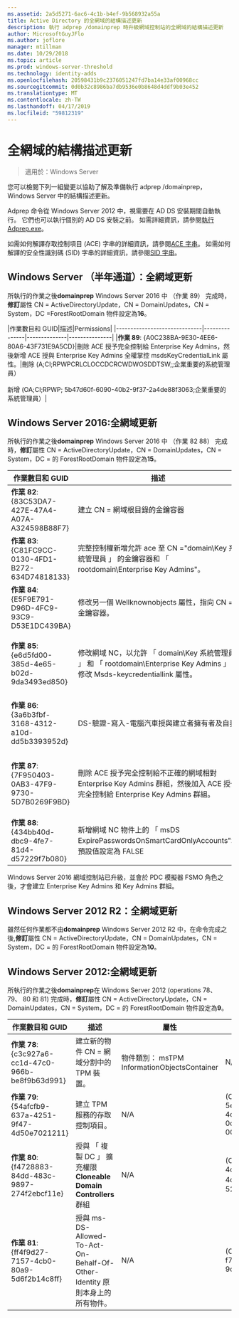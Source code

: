```yaml
---
ms.assetid: 2a5d5271-6ac6-4c1b-b4ef-9b568932a55a
title: Active Directory 的全網域的結構描述更新
description: 執行 adprep /domainprep 時升級網域控制站的全網域的結構描述更新
author: MicrosoftGuyJFlo
ms.author: joflore
manager: mtillman
ms.date: 10/29/2018
ms.topic: article
ms.prod: windows-server-threshold
ms.technology: identity-adds
ms.openlocfilehash: 20598431b9c2376051247fd7ba14e33af00968cc
ms.sourcegitcommit: 0d0b32c8986ba7db9536e0b8648d4ddf9b03e452
ms.translationtype: MT
ms.contentlocale: zh-TW
ms.lasthandoff: 04/17/2019
ms.locfileid: "59812319"
---
```

# <a name="domain-wide-schema-updates"></a>全網域的結構描述更新

>適用於：Windows Server

您可以檢閱下列一組變更以協助了解及準備執行 adprep /domainprep，Windows Server 中的結構描述更新。

Adprep 命令從 Windows Server 2012 中，視需要在 AD DS 安裝期間自動執行。 它們也可以執行個別的 AD DS 安裝之前。 如需詳細資訊，請參閱[執行 Adprep.exe](https://technet.microsoft.com/library/dd464018(v=ws.10).aspx)。

如需如何解譯存取控制項目 (ACE) 字串的詳細資訊，請參閱[ACE 字串](https://msdn.microsoft.com/library/aa374928(VS.85).aspx)。 如需如何解譯的安全性識別碼 (SID) 字串的詳細資訊，請參閱[SID 字串](https://msdn.microsoft.com/library/aa379602(VS.85).aspx)。

## <a name="windows-server-semi-annual-channel-domain-wide-updates"></a>Windows Server （半年通道）：全網域更新

所執行的作業之後**domainprep** Windows Server 2016 中 （作業 89） 完成時，**修訂**屬性 CN = ActiveDirectoryUpdate，CN = DomainUpdates，CN = System，DC =ForestRootDomain 物件設定為**16**。

|作業數目和 GUID|描述|Permissions|
|------------------------------|---------------|--------------|---------------|
|**作業 89**: {A0C238BA-9E30-4EE6-80A6-43F731E9A5CD}|刪除 ACE 授予完全控制給 Enterprise Key Admins，然後新增 ACE 授與 Enterprise Key Admins 全權掌控 msdsKeyCredentialLink 屬性。|刪除 (A;CI;RPWPCRLCLOCCDCRCWDWOSDDTSW;;企業重要的系統管理員） <br /> <br />新增 (OA;CI;RPWP; 5b47d60f-6090-40b2-9f37-2a4de88f3063;企業重要的系統管理員）|

## <a name="windows-server-2016-domain-wide-updates"></a>Windows Server 2016:全網域更新

所執行的作業之後**domainprep** Windows Server 2016 中 （作業 82 88） 完成時，**修訂**屬性 CN = ActiveDirectoryUpdate，CN = DomainUpdates，CN = System，DC = 的 ForestRootDomain 物件設定為**15**。

|作業數目和 GUID|描述|屬性|Permissions|
|------------------------------|---------------|--------------|---------------|
|**作業 82**: {83C53DA7-427E-47A4-A07A-A324598B88F7}|建立 CN = 網域根目錄的金鑰容器|-objectClass： 容器<br />-描述：金鑰認證物件的預設容器<br />-ShowInAdvancedViewOnly:TRUE|(A;CI;RPWPCRLCLOCCDCRCWDWOSDDTSW;;;EA)<br />(A;CI;RPWPCRLCLOCCDCRCWDWOSDDTSW;;;DA)<br />(A;CI;RPWPCRLCLOCCDCRCWDWOSDDTSW;;;SY)<br />(A;CI;RPWPCRLCLOCCDCRCWDWOSDDTSW;;;DD)<br />(A;CI;RPWPCRLCLOCCDCRCWDWOSDDTSW;;;ED)|
|**作業 83**: {C81FC9CC-0130-4FD1-B272-634D74818133}|完整控制權新增允許 ace 至 CN ="domain\Key 系統管理員 」 的金鑰容器和 「 rootdomain\Enterprise Key Admins"。|N/A|(A;CI;RPWPCRLCLOCCDCRCWDWOSDDTSW;;索引鍵的系統管理員）<br />(A;CI;RPWPCRLCLOCCDCRCWDWOSDDTSW;;企業重要的系統管理員）|
|**作業 84**: {E5F9E791-D96D-4FC9-93C9-D53E1DC439BA}|修改另一個 Wellknownobjects 屬性，指向 CN = 金鑰容器。|-另一個 Wellknownobjects:B:32:683A24E2E8164BD3AF86AC3C2CF3F981:CN=Keys,%ws|N/A|
|**作業 85**: {e6d5fd00-385d-4e65-b02d-9da3493ed850}|修改網域 NC，以允許 「 domain\Key 系統管理員 」 和 「 rootdomain\Enterprise Key Admins 」 修改 Msds-keycredentiallink 屬性。 |N/A|(OA;CI;RPWP; 5b47d60f-6090-40b2-9f37-2a4de88f3063;索引鍵的系統管理員）<br />(OA;CI;RPWP; 5b47d60f-6090-40b2-9f37-2a4de88f3063;在根網域，但非根網域中 Enterprise Key Admins 導致無法解析的-527 sid 假的網域相對 ACE）|
|**作業 86**: {3a6b3fbf-3168-4312-a10d-dd5b3393952d}|DS-驗證-寫入-電腦汽車授與建立者擁有者及自我|N/A|(OA;CIIO;SW;9b026da6-0d3c-465c-8bee-5199d7165cba;bf967a86-0de6-11d0-a285-00aa003049e2;PS)<br />(OA;CIIO;SW;9b026da6-0d3c-465c-8bee-5199d7165cba;bf967a86-0de6-11d0-a285-00aa003049e2;CO)|
|**作業 87**: {7F950403-0AB3-47F9-9730-5D7B0269F9BD}|刪除 ACE 授予完全控制給不正確的網域相對 Enterprise Key Admins 群組，然後加入 ACE 授予完全控制給 Enterprise Key Admins 群組。 |N/A|刪除 (A;CI;RPWPCRLCLOCCDCRCWDWOSDDTSW;;企業重要的系統管理員）<br /> <br />將 (A;CI;RPWPCRLCLOCCDCRCWDWOSDDTSW;;企業重要的系統管理員）|
|**作業 88**: {434bb40d-dbc9-4fe7-81d4-d57229f7b080}|新增網域 NC 物件上的 「 msDS ExpirePasswordsOnSmartCardOnlyAccounts"和預設值設定為 FALSE|N/A|N/A|

Windows Server 2016 網域控制站已升級，並會於 PDC 模擬器 FSMO 角色之後，才會建立 Enterprise Key Admins 和 Key Admins 群組。

## <a name="windows-server-2012-r2-domain-wide-updates"></a>Windows Server 2012 R2：全網域更新

雖然任何作業都不由**domainprep** Windows Server 2012 R2 中，在命令完成之後,**修訂**屬性 CN = ActiveDirectoryUpdate，CN = DomainUpdates，CN = System，DC = 的 ForestRootDomain 物件設定為**10**。

## <a name="windows-server-2012-domain-wide-updates"></a>Windows Server 2012:全網域更新

所執行的作業之後**domainprep**在 Windows Server 2012 (operations 78、 79、 80 和 81) 完成時，**修訂**屬性 CN = ActiveDirectoryUpdate，CN = DomainUpdates，CN = System，DC = 的 ForestRootDomain 物件設定為**9**。

|作業數目和 GUID|描述|屬性|Permissions|
|------------------------------|---------------|--------------|---------------|
|**作業 78**: {c3c927a6-cc1d-47c0-966b-be8f9b63d991}|建立新的物件 CN = 網域分割中的 TPM 裝置。|物件類別： msTPM InformationObjectsContainer|N/A|
|**作業 79**: {54afcfb9-637a-4251-9f47-4d50e7021211}|建立 TPM 服務的存取控制項目。|N/A|(OA;CIIO;WP;ea1b7b93-5e48-46d5-bc6c-4df4fda78a35;bf967a86-0de6-11d0-a285-00aa003049e2;PS)|
|**作業 80**: {f4728883-84dd-483c-9897-274f2ebcf11e}|授與 「 複製 DC 」 擴充權限**Cloneable Domain Controllers**群組|N/A|(OA;CR; 3e0f7e18-2c7a-4c10-ba82-4d926db99a3e;*網域 SID*-522)|
|**作業 81**: {ff4f9d27-7157-4cb0-80a9-5d6f2b14c8ff}|授與 ms-DS-Allowed-To-Act-On-Behalf-Of-Other-Identity 原則本身上的所有物件。|N/A|(OA;CIOI;RPWP;3f78c3e5-f79a-46bd-a0b8-9d18116ddc79;;PS)|
